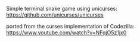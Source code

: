 Simple terminal snake game using unicurses:
https://github.com/unicurses/unicurses

ported from the curses implementation of Codezilla:
https://www.youtube.com/watch?v=NFqjO5z1jx0